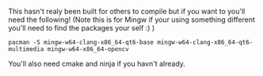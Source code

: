 This hasn't realy been built for others to compile but if you want to you'll need the following! (Note this is for Mingw if your using something different you'll need to find the packages your self :) )

`pacman -S mingw-w64-clang-x86_64-qt6-base mingw-w64-clang-x86_64-qt6-multimedia mingw-w64-x86_64-opencv`

You'll also need cmake and ninja if you havn't already.
